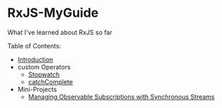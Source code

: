# RxJS-MyGuide
What I've learned about RxJS so far

Table of Contents:
- [Introduction](Intro.md)
- custom Operators
  - [Stopwatch](Stopwatch.md)
  - [catchComplete](catchComplete.md)
- Mini-Projects
  - [Managing Observable Subscriptions with Synchronous Streams](Mosss.md)
